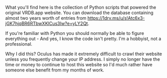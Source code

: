 What you'll find here is the collection of Python scripts that powered the original VRDB.app website. You can download the database containing almost two years worth of entries from https://1drv.ms/u/s!Atc6x3-jGK7hjqBR6RTbwXKlCus3Iw?e=yLY2Qt.

If you're familiar with Python you should normally be able to figure everything out - And yes, I know the code isn't pretty. I'm a hobbyist, not a professional.

Why I did this? Oculus has made it extremely difficult to crawl their website unless you frequently change your IP address. I simply no longer have the time or money to continue to host this website so I'd much rather have someone else benefit from my months of work.

